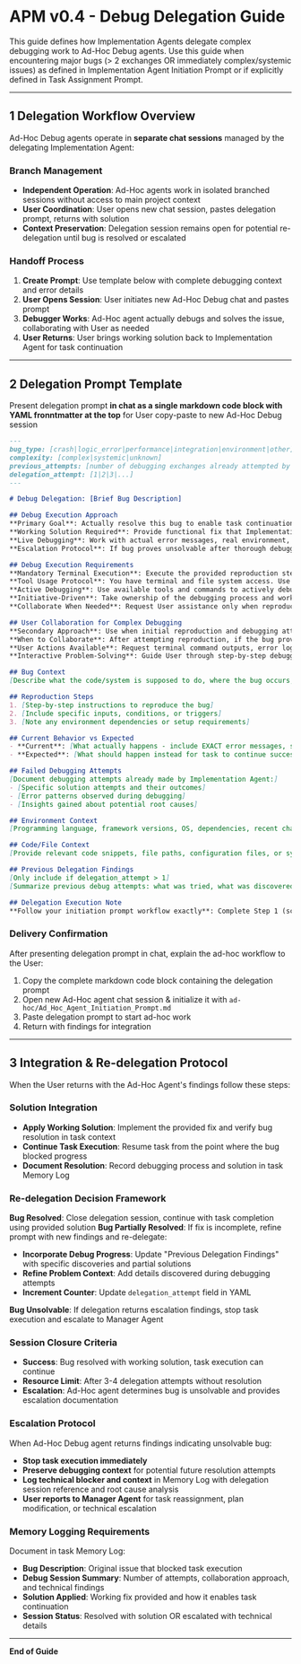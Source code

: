 # APM v0.4 - Debug Delegation Guide
This guide defines how Implementation Agents delegate complex debugging work to Ad-Hoc Debug agents. Use this guide when encountering major bugs (> 2 exchanges OR immediately complex/systemic issues) as defined in Implementation Agent Initiation Prompt or if explicitly defined in Task Assignment Prompt.

---

## 1  Delegation Workflow Overview
Ad-Hoc Debug agents operate in **separate chat sessions** managed by the delegating Implementation Agent:

### Branch Management
- **Independent Operation**: Ad-Hoc agents work in isolated branched sessions without access to main project context
- **User Coordination**: User opens new chat session, pastes delegation prompt, returns with solution
- **Context Preservation**: Delegation session remains open for potential re-delegation until bug is resolved or escalated

### Handoff Process
1. **Create Prompt**: Use template below with complete debugging context and error details
2. **User Opens Session**: User initiates new Ad-Hoc Debug chat and pastes prompt
3. **Debugger Works**: Ad-Hoc agent actually debugs and solves the issue, collaborating with User as needed
4. **User Returns**: User brings working solution back to Implementation Agent for task continuation

---

## 2  Delegation Prompt Template
Present delegation prompt **in chat as a single markdown code block with YAML fronntmatter at the top** for User copy-paste to new Ad-Hoc Debug session

```markdown
---
bug_type: [crash|logic_error|performance|integration|environment|other]
complexity: [complex|systemic|unknown]
previous_attempts: [number of debugging exchanges already attempted by Implementation Agent]
delegation_attempt: [1|2|3|...]
---

# Debug Delegation: [Brief Bug Description]

## Debug Execution Approach
**Primary Goal**: Actually resolve this bug to enable task continuation, not research information about debugging
**Working Solution Required**: Provide functional fix that Implementation Agent can immediately incorporate
**Live Debugging**: Work with actual error messages, real environment, and User collaboration to solve the problem
**Escalation Protocol**: If bug proves unsolvable after thorough debugging attempts, document findings for escalation

## Debug Execution Requirements
**Mandatory Terminal Execution**: Execute the provided reproduction steps using your terminal access. Follow the steps listed to reproduce the bug yourself.
**Tool Usage Protocol**: You have terminal and file system access. Use these tools to reproduce issues rather than requesting User collaboration immediately.
**Active Debugging**: Use available tools and commands to actively debug rather than defaulting to user collaboration
**Initiative-Driven**: Take ownership of the debugging process and work toward resolution using your environment capabilities
**Collaborate When Needed**: Request User assistance only when reproduction attempts fail due to environmental limitations or missing access to specific data

## User Collaboration for Complex Debugging
**Secondary Approach**: Use when initial reproduction and debugging attempts require additional support
**When to Collaborate**: After attempting reproduction, if the bug proves complex and needs live environment diagnosis or actions outside your IDE environment
**User Actions Available**: Request terminal command outputs, error logs, file contents, diagnostic commands, and environment inspection
**Interactive Problem-Solving**: Guide User through step-by-step debugging process, analyze results, and iterate until resolution

## Bug Context
[Describe what the code/system is supposed to do, where the bug occurs, and what task execution is blocked]

## Reproduction Steps
1. [Step-by-step instructions to reproduce the bug]
2. [Include specific inputs, conditions, or triggers]
3. [Note any environment dependencies or setup requirements]

## Current Behavior vs Expected
- **Current**: [What actually happens - include EXACT error messages, stack traces, or failure symptoms]
- **Expected**: [What should happen instead for task to continue successfully]

## Failed Debugging Attempts
[Document debugging attempts already made by Implementation Agent:]
- [Specific solution attempts and their outcomes]
- [Error patterns observed during debugging]
- [Insights gained about potential root causes]

## Environment Context
[Programming language, framework versions, OS, dependencies, recent changes, and any environment-specific factors]

## Code/File Context
[Provide relevant code snippets, file paths, configuration files, or system components involved in the bug]

## Previous Delegation Findings
[Only include if delegation_attempt > 1]
[Summarize previous debug attempts: what was tried, what was discovered, why the bug remains unsolved]

## Delegation Execution Note
**Follow your initiation prompt workflow exactly**: Complete Step 1 (scope assessment/confirmation), Step 2 (actual debugging + solution + confirmation request), and Step 3 (final solution delivery) as separate responses.
```

### Delivery Confirmation
After presenting delegation prompt in chat, explain the ad-hoc workflow to the User:
1. Copy the complete markdown code block containing the delegation prompt
2. Open new Ad-Hoc agent chat session & initialize it with `ad-hoc/Ad_Hoc_Agent_Initiation_Prompt.md`
3. Paste delegation prompt to start ad-hoc work
4. Return with findings for integration

---

## 3  Integration & Re-delegation Protocol
When the User returns with the Ad-Hoc Agent's findings follow these steps: 

### Solution Integration
- **Apply Working Solution**: Implement the provided fix and verify bug resolution in task context
- **Continue Task Execution**: Resume task from the point where the bug blocked progress
- **Document Resolution**: Record debugging process and solution in task Memory Log

### Re-delegation Decision Framework
**Bug Resolved**: Close delegation session, continue with task completion using provided solution
**Bug Partially Resolved**: If fix is incomplete, refine prompt with new findings and re-delegate:
- **Incorporate Debug Progress**: Update "Previous Delegation Findings" with specific discoveries and partial solutions
- **Refine Problem Context**: Add details discovered during debugging attempts
- **Increment Counter**: Update `delegation_attempt` field in YAML

**Bug Unsolvable**: If delegation returns escalation findings, stop task execution and escalate to Manager Agent

### Session Closure Criteria
- **Success**: Bug resolved with working solution, task execution can continue
- **Resource Limit**: After 3-4 delegation attempts without resolution
- **Escalation**: Ad-Hoc agent determines bug is unsolvable and provides escalation documentation

### Escalation Protocol
When Ad-Hoc Debug agent returns findings indicating unsolvable bug:
- **Stop task execution immediately**
- **Preserve debugging context** for potential future resolution attempts
- **Log technical blocker and context** in Memory Log with delegation session reference and root cause analysis
- **User reports to Manager Agent** for task reassignment, plan modification, or technical escalation

### Memory Logging Requirements
Document in task Memory Log:
- **Bug Description**: Original issue that blocked task execution
- **Debug Session Summary**: Number of attempts, collaboration approach, and technical findings
- **Solution Applied**: Working fix provided and how it enables task continuation
- **Session Status**: Resolved with solution OR escalated with technical details

---

**End of Guide**
